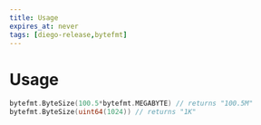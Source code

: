 ```yaml
---
title: Usage
expires_at: never
tags: [diego-release,bytefmt]
---
```


# Usage


```go
bytefmt.ByteSize(100.5*bytefmt.MEGABYTE) // returns "100.5M"
bytefmt.ByteSize(uint64(1024)) // returns "1K"
```

